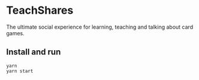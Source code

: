 
# TeachShares

The ultimate social experience for learning, teaching and talking about card games.

## Install and run
```
yarn
yarn start
```
